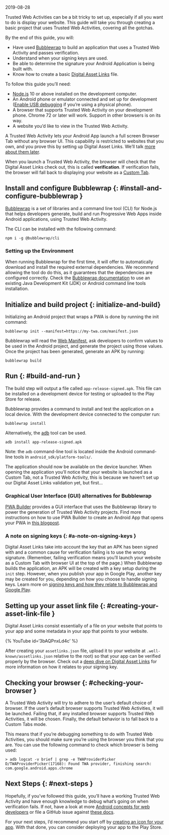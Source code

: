 2019-08-28

Trusted Web Activities can be a bit tricky to set up, especially if all you want to do is display your website. This guide will take you through creating a basic project that uses Trusted Web Activities, covering all the gotchas.

By the end of this guide, you will:

- Have used [Bubblewrap](https://github.com/GoogleChromeLabs/bubblewrap) to build an application that uses a Trusted Web Activity and passes verification.
- Understand when your signing keys are used.
- Be able to determine the signature your Android Application is being built with.
- Know how to create a basic [Digital Asset Links](/digital-asset-links/v1/getting-started) file.

To follow this guide you’ll need:

- [Node.js](https://nodejs.org/en/) 10 or above installed on the development computer.
- An Android phone or emulator connected and set up for development ([Enable USB debugging](https://developer.android.com/studio/debug/dev-options.html#enable) if you’re using a physical phone).
- A browser that supports Trusted Web Activity on your development phone. Chrome 72 or later will work. Support in other browsers is on its way.
- A website you’d like to view in the Trusted Web Activity.

A Trusted Web Activity lets your Android App launch a full screen Browser Tab without any browser UI. This capability is restricted to websites that you own, and you prove this by setting up Digital Asset Links. We’ll talk [more about them later](#creating-your-asset-link-file).

When you launch a Trusted Web Activity, the browser will check that the Digital Asset Links check out, this is called **verification**. If verification fails, the browser will fall back to displaying your website as a [Custom Tab](/docs/android/custom-tabs/).

## Install and configure Bubblewrap {: \#install-and-configure-bubblewrap }

[Bubblewrap](https://github.com/GoogleChromeLabs/bubblewrap) is a set of libraries and a command line tool (CLI) for Node.js that helps developers generate, build and run Progressive Web Apps inside Android applications, using Trusted Web Activity.

The CLI can be installed with the following command:

    npm i -g @bubblewrap/cli

### Setting up the Environment

When running Bubblewrap for the first time, it will offer to automatically download and install the required external dependencies. We recommend allowing the tool do do this, as it guarantees that the dependencies are configured correctly. Check the [Bubblewrap documentation](https://github.com/GoogleChromeLabs/bubblewrap/blob/main/packages/cli/README.md) to use an existing Java Development Kit (JDK) or Android command line tools installation.

## Initialize and build project {: initialize-and-build}

Initializing an Android project that wraps a PWA is done by running the init command:

    bubblewrap init --manifest=https://my-twa.com/manifest.json

Bubblewrap will read the [Web Manifest](https://developer.mozilla.org/en-US/docs/Web/Manifest), ask developers to confirm values to be used in the Android project, and generate the project using those values. Once the project has been generated, generate an APK by running:

    bubblewrap build

## Run {: \#build-and-run }

The build step will output a file called `app-release-signed.apk`. This file can be installed on a development device for testing or uploaded to the Play Store for release.

Bubblewrap provides a command to install and test the application on a local device. With the development device connected to the computer run:

    bubblewrap install

Alternatively, the [adb](https://developer.android.com/studio/command-line/adb#move) tool can be used.

    adb install app-release-signed.apk

Note: the `adb` command-line tool is located inside the Android command-line tools in `android_sdk/platform-tools/`.

The application should now be available on the device launcher. When opening the application you’ll notice that your website is launched as a Custom Tab, not a Trusted Web Activity, this is because we haven’t set up our Digital Asset Links validation yet, but first…

### Graphical User Interface (GUI) alternatives for Bubblewrap

[PWA Builder](https://www.pwabuilder.com/) provides a GUI interface that uses the Bubblewrap library to power the generation of Trusted Web Activity projects. Find more instructions on how to use PWA Builder to create an Android App that opens your PWA in [this blogpost](https://www.davrous.com/2020/02/07/publishing-your-pwa-in-the-play-store-in-a-couple-of-minutes-using-pwa-builder/).

### A note on signing keys {: \#a-note-on-signing-keys }

Digital Asset Links take into account the key that an APK has been signed with and a common cause for verification failing is to use the wrong signature. (Remember, failing verification means you’ll launch your website as a Custom Tab with browser UI at the top of the page.) When Bubblewrap builds the application, an APK will be created with a key setup during the `init` step. However, when you publish your app in Google Play, another key may be created for you, depending on how you choose to handle signing keys. Learn more on [signing keys and how they relate to Bubblewrap and Google Play](/docs/android/trusted-web-activity/android-for-web-devs#upload-vs-signing-key).

## Setting up your asset link file {: \#creating-your-asset-link-file }

Digital Asset Links consist essentially of a file on your website that points to your app and some metadata in your app that points to your website.

{% YouTube id=‘3bAQPnxLd4c’ %}

After creating your `assetlinks.json` file, upload it to your website at `.well-known/assetlinks.json` relative to the root) so that your app can be verified properly by the browser. Check out a [deep dive on Digital Asset Links](/docs/android/trusted-web-activity/android-for-web-devs#digital-asset-links) for more information on how it relates to your signing key.

## Checking your browser {: \#checking-your-browser }

A Trusted Web Activity will try to adhere to the user’s default choice of browser. If the user’s default browser supports Trusted Web Activities, it will be launched. Failing that, if any installed browser supports Trusted Web Activities, it will be chosen. Finally, the default behavior is to fall back to a Custom Tabs mode.

This means that if you’re debugging something to do with Trusted Web Activities, you should make sure you’re using the browser you think that you are. You can use the following command to check which browser is being used:

    > adb logcat -v brief | grep -e TWAProviderPicker
    D/TWAProviderPicker(17168): Found TWA provider, finishing search: com.google.android.apps.chrome

## Next Steps {: \#next-steps }

Hopefully, if you’ve followed this guide, you’ll have a working Trusted Web Activity and have enough knowledge to debug what’s going on when verification fails. If not, have a look at more [Android concepts for web developers](/docs/android/trusted-web-activity/android-for-web-devs) or file a GitHub issue against [these docs](https://github.com/google/WebFundamentals/issues).

For your next steps, I’d recommend you start off by [creating an icon for your app](https://developer.android.com/studio/write/image-asset-studio#launcher). With that done, you can consider deploying your app to the Play Store.
